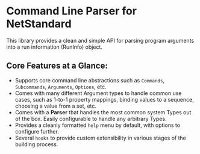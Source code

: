 # Command Line Parser for NetStandard

This library provides a clean and simple API for parsing program arguments into a run information (RunInfo) object.

## Core Features at a Glance:

- Supports core command line abstractions such as `Commands`, `Subcommands`, `Arguments`, `Options`, etc.
- Comes with many different Argument types to handle common use cases, such as 1-to-1 property mappings, binding values to a sequence, choosing a value from a set, etc.
- Comes with a __Parser__ that handles the most common system Types out of the box. Easily configurable to handle any arbitrary Types.
- Provides a cleanly formatted `help` menu by default, with options to configure further.
- Several `hooks` to provide custom extensibility in various stages of the building process.